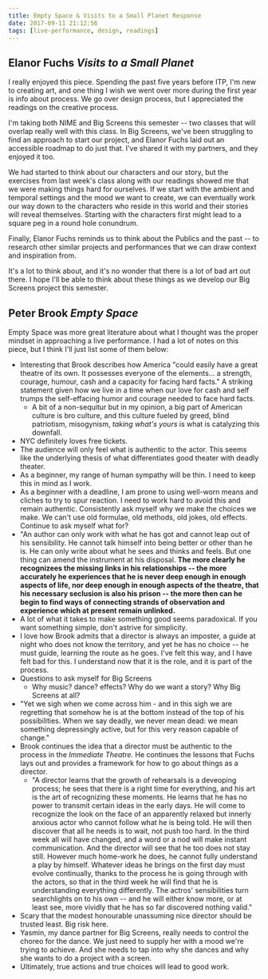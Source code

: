 ```yaml
---
title: Empty Space & Visits to a Small Planet Response
date: 2017-09-11 21:12:56
tags: [live-performance, design, readings]
---
```


## Elanor Fuchs *Visits to a Small Planet*

I really enjoyed this piece. Spending the past five years before ITP, I'm new to creating art, and one thing I wish we went over more during the first year is info about process. We go over design process, but I appreciated the readings on the creative process. 

I'm taking both NIME and Big Screens this semester -- two classes that will overlap really well with this class. In Big Screens, we've been struggling to find an approach to start our project, and Elanor Fuchs laid out an accessible roadmap to do just that. I've shared it with my partners, and they enjoyed it too. 

We had started to think about our characters and our story, but the exercises from last week's class along with our readings showed me that we were making things hard for ourselves. If we start with the ambient and temporal settings and the mood we want to create, we can eventually work our way down to the characters who reside in this world and their stories will reveal themselves. Starting with the characters first might lead to a square peg in a round hole conundrum. 

Finally, Elanor Fuchs reminds us to think about the Publics and the past -- to research other similar projects and performances that we can draw context and inspiration from. 

It's a lot to think about, and it's no wonder that there is a lot of bad art out there. I hope I'll be able to think about these things as we develop our Big Screens project this semester.  

## Peter Brook *Empty Space*

Empty Space was more great literature about what I thought was the proper mindset in approaching a live performance. I had a lot of notes on this piece, but I think I'll just list some of them below:

* Interesting that Brook describes how America "could easily have a great theatre of its own. It possesses everyone of the elements... a strength, courage, humour, cash and a capacity for facing hard facts." A striking statement given how we live in a time when our love for cash and self trumps the self-effacing humor and courage needed to face hard facts. 
    * A bit of a non-sequitur but in my opinion, a big part of American culture is bro culture, and this culture fueled by greed, blind patriotism, misogynism, *taking what's yours* is what is catalyzing this downfall. <sips my tea>
* NYC definitely loves free tickets. 
* The audience will only feel what is authentic to the actor. This seems like the underlying thesis of what differentiates good theater with deadly theater. 
* As a beginner, my range of human sympathy will be thin. I need to keep this in mind as I work. 
* As a beginner with a deadline, I am prone to using well-worn means and cliches to try to spur reaction. I need to work hard to avoid this and remain authentic. Consistently ask myself why we make the choices we make. We can't use old formulae, old methods, old jokes, old effects. Continue to ask myself what for? 
* "An author can only work with what he has got and cannot leap out of his sensibility. He cannot talk himself into being better or other than he is. He can only write about what he sees and thinks and feels. But one thing can amend the instrument at his disposal. **The more clearly he recognizees the missing links in his relationships -- the more accurately he experiences that he is never deep enough in enough aspects of life, nor deep enough in enough aspects of the theatre, that his necessary seclusion is also his prison -- the more then can he begin to find ways of connecting strands of observation and experience which at present remain unlinked.**
* A lot of what it takes to make something good seems paradoxical. If you want something simple, don't astrive for simplicity. 
* I love how Brook admits that a director is always an imposter, a guide at night who does not know the territory, and yet he has no choice -- he must guide, learning the route as he goes. I've felt this way, and I have felt bad for this. I understand now that it is the role, and it is part of the process. 
* Questions to ask myself for Big Screens
    * Why music? dance? effects? Why do we want a story? Why Big Screens at all? 
* "Yet we sigh when we come across him - and in this sigh we are regretting that somehow he is at the bottom instead of the top of his possibilities. When we say deadly, we never mean dead: we mean something depressingly active, but for this very reason capable of change."
* Brook continues the idea that a director must be authentic to the process in the *Immediate Theatre.* He continues the lessons that Fuchs lays out and provides a framework for how to go about things as a director. 
    * "A director learns that the growth of rehearsals is a deveoping process; he sees that there is a right time for everything, and his art is the art of recognizing these moments. He learns that he has no power to transmit certain ideas in the early days. He will come to recognize the look on the face of an apparently relaxed but innerly anxious actor who cannot follow what he is being told. He will then discover that all he needs is to wait, not push too hard. In the third week all will have changed, and a word or a nod will make instant communication. And the director will see that he too does not stay still. However much home-work he does, he cannot fully understand a play by himself. Whatever ideas he brings on the first day must evolve continually, thanks to the process he is going through with the actors, so that in the third week he will find that he is understanding everything differently. The actros' sensibilities turn searchlights on to his own -- and he will either know more, or at least see, more vividly that he has so far discovered nothing valid." 
* Scary that the modest honourable unassuming nice director should be trusted least. Big risk here.
* Yasmin, my dance partner for Big Screens, really needs to control the choreo for the dance. We just need to supply her with a mood we're trying to achieve. And she needs to tap into why she dances and why she wants to do a project with a screen. 
* Ultimately, true actions and true choices will lead to good work. 
